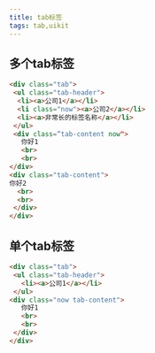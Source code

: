 ```yaml
---
title: tab标签
tags: tab,uikit
---
```


## 多个tab标签

``` html   
<div class="tab">
 <ul class="tab-header">
  <li><a>公司1</a></li>
  <li class="now"><a>公司2</a></li>
  <li><a>非常长的标签名称</a></li>
 </ul>
 <div class=“tab-content now">
   你好1
   <br>
   <br>
</div>
<div class="tab-content">
你好2
  <br>
  <br>       
 </div>
</div>
```

## 单个tab标签

``` html   
<div class="tab">
 <ul class="tab-header">
   <li><a>公司1</a></li>
 </ul>
<div class="now tab-content">
   你好1
   <br>
   <br>
 </div>
</div>
  
``` 

 
              
          
